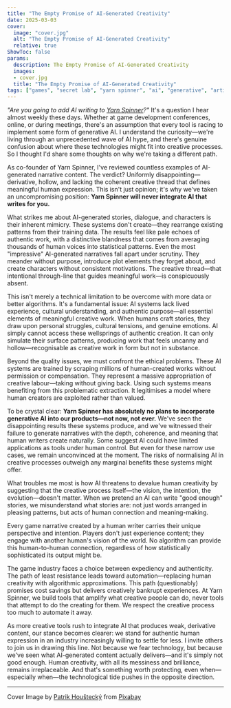 ```yaml
---
title: "The Empty Promise of AI-Generated Creativity"
date: 2025-03-03
cover:
  image: "cover.jpg"
  alt: "The Empty Promise of AI-Generated Creativity"
  relative: true
ShowToc: false
params:
  description: The Empty Promise of AI-Generated Creativity 
  images:
  - cover.jpg
  title: "The Empty Promise of AI-Generated Creativity"
tags: ["games", "secret lab", "yarn spinner", "ai", "generative", "artificial intelligence", "thoughts", "obnoxious thought leadership", "ml", "rant"]
---
```


_"Are you going to add AI writing to [Yarn Spinner](https://yarnspinner.dev)?"_ It's a question I hear almost weekly these days. Whether at game development conferences, online, or during meetings, there's an assumption that every tool is racing to implement some form of generative AI. I understand the curiosity—we're living through an unprecedented wave of AI hype, and there's genuine confusion about where these technologies might fit into creative processes. So I thought I'd share some thoughts on why we're taking a different path.

As co-founder of Yarn Spinner, I've reviewed countless examples of AI-generated narrative content. The verdict? Uniformly disappointing—derivative, hollow, and lacking the coherent creative thread that defines meaningful human expression. This isn't just opinion; it's why we've taken an uncompromising position: **Yarn Spinner will never integrate AI that writes for you.**

What strikes me about AI-generated stories, dialogue, and characters is their inherent mimicry. These systems don't create—they rearrange existing patterns from their training data. The results feel like pale echoes of authentic work, with a distinctive blandness that comes from averaging thousands of human voices into statistical patterns. Even the most "impressive" AI-generated narratives fall apart under scrutiny. They meander without purpose, introduce plot elements they forget about, and create characters without consistent motivations. The creative thread—that intentional through-line that guides meaningful work—is conspicuously absent.

This isn't merely a technical limitation to be overcome with more data or better algorithms. It's a fundamental issue: AI systems lack lived experience, cultural understanding, and authentic purpose—all essential elements of meaningful creative work. When humans craft stories, they draw upon personal struggles, cultural tensions, and genuine emotions. AI simply cannot access these wellsprings of authentic creation. It can only simulate their surface patterns, producing work that feels uncanny and hollow—recognisable as creative work in form but not in substance.

Beyond the quality issues, we must confront the ethical problems. These AI systems are trained by scraping millions of human-created works without permission or compensation. They represent a massive appropriation of creative labour—taking without giving back. Using such systems means benefiting from this problematic extraction. It legitimises a model where human creators are exploited rather than valued. 

To be crystal clear: **Yarn Spinner has absolutely no plans to incorporate generative AI into our products—not now, not ever.** We've seen the disappointing results these systems produce, and we've witnessed their failure to generate narratives with the depth, coherence, and meaning that human writers create naturally. Some suggest AI could have limited applications as tools under human control. But even for these narrow use cases, we remain unconvinced at the moment. The risks of normalising AI in creative processes outweigh any marginal benefits these systems might offer.

What troubles me most is how AI threatens to devalue human creativity by suggesting that the creative process itself—the vision, the intention, the evolution—doesn't matter. When we pretend an AI can write "good enough" stories, we misunderstand what stories are: not just words arranged in pleasing patterns, but acts of human connection and meaning-making.

Every game narrative created by a human writer carries their unique perspective and intention. Players don't just experience content; they engage with another human's vision of the world. No algorithm can provide this human-to-human connection, regardless of how statistically sophisticated its output might be.

The game industry faces a choice between expediency and authenticity. The path of least resistance leads toward automation—replacing human creativity with algorithmic approximations. This path (questionably) promises cost savings but delivers creatively bankrupt experiences. At Yarn Spinner, we build tools that amplify what creative people can do, never tools that attempt to do the creating for them. We respect the creative process too much to automate it away.

As more creative tools rush to integrate AI that produces weak, derivative content, our stance becomes clearer: we stand for authentic human expression in an industry increasingly willing to settle for less. I invite others to join us in drawing this line. Not because we fear technology, but because we've seen what AI-generated content actually delivers—and it's simply not good enough. Human creativity, with all its messiness and brilliance, remains irreplaceable. And that's something worth protecting, even when—especially when—the technological tide pushes in the opposite direction.

---

Cover Image by <a href="https://pixabay.com/users/iniesta44-4560761/?utm_source=link-attribution&utm_medium=referral&utm_campaign=image&utm_content=5260665">Patrik Houštecký</a> from <a href="https://pixabay.com//?utm_source=link-attribution&utm_medium=referral&utm_campaign=image&utm_content=5260665">Pixabay</a>